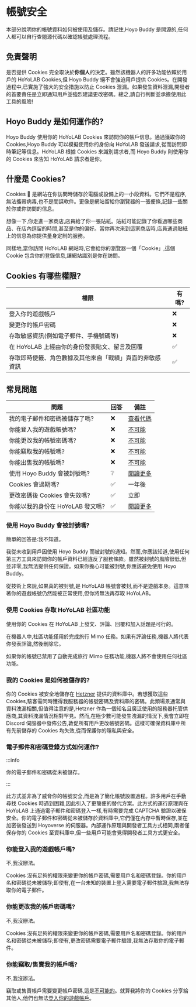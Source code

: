 # 帳號安全

本部分說明你的帳號資料如何被使用及儲存。請記住,Hoyo Buddy 是開源的,任何人都可以自行查閱源代碼以確認帳號處理流程。

## 免責聲明

是否提供 Cookies 完全取決於**你個人**的決定。雖然該機器人的許多功能依賴於用戶的 HoYoLAB Cookies,但 Hoyo Buddy 絕不會強迫用戶提供 Cookies。在開發過程中,已實施了強大的安全措施以防止 Cookies 泄漏。如果發生資料泄漏,開發者的首要責任是立即通知用戶並強烈建議更改密碼。總之,請自行判斷並承擔使用此工具的風險!

## Hoyo Buddy 是如何運作的?

Hoyo Buddy 使用你的 HoYoLAB Cookies 來訪問你的帳戶信息。通過獲取你的 Cookies,Hoyo Buddy 可以模擬使用你的身份向 HoYoLAB 發送請求,從而訪問即時筆記等信息。HoYoLAB 根據 Cookies 來識別請求者,而 Hoyo Buddy 則使用你的 Cookies 來告知 HoYoLAB 請求者是你。

## 什麼是 Cookies?

Cookies 🍪 是網站在你訪問時儲存於電腦或設備上的一小段資料。它們不是程序,無法攜帶病毒,也不是間諜軟件。更像是網站留給你瀏覽器的一張便條,記錄一些關於你或你訪問的信息。

想像一下,你走進一家商店,店員給了你一張貼紙。貼紙可能記錄了你看過哪些商品、在店內逗留的時間,甚至是你的偏好。當你再次來到這家商店時,店員通過貼紙上的信息為你提供量身定制的服務。

同樣地,當你訪問 HoYoLAB 網站時,它會給你的瀏覽器一個「Cookie」,這個 Cookie 包含你的登錄信息,讓網站識別是你在訪問。

## Cookies 有哪些權限?

| 權限 | 有嗎? |
|---|---|
| 登入你的遊戲帳戶 | ❌ |
| 變更你的帳戶密碼 | ❌ |
| 存取敏感資訊(例如電子郵件、手機號碼等) | ❌ |
| 在 HoYoLAB 上經由你的身份發表貼文、留言及回覆 | ✅ |
| 存取即時便籤、角色數據及其他來自「戰績」頁面的非敏感資訊 | ✅ |

## 常見問題

| 問題 | 回答 | 備註 |
|---|---|---|
| 我的電子郵件和密碼被儲存了嗎? | ❌ | [查看代碼](https://github.com/seriaati/hoyo-buddy/blob/main/hoyo_buddy/web_app/pages/finish.py) |
| 你能登入我的遊戲帳號嗎? | ❌ | [不可能](#你能登入我的遊戲帳戶嗎) |
| 你能更改我的帳號密碼嗎? | ❌ | [不可能](#你能更改我的帳戶密碼嗎) |
| 你能竊取我的帳號嗎? | ❌ | [不可能](#你能竊取售賣我的帳戶嗎) |
| 你能出售我的帳號嗎? | ❌ | [不可能](#你能竊取售賣我的帳戶嗎) |
| 使用 Hoyo Buddy 會被封號嗎? | ❔ | [閱讀更多](#使用-hoyo-buddy-會被封號嗎) |
| Cookies 會過期嗎? | ✅ | 一年後 |
| 更改密碼後 Cookies 會失效嗎? | ✅ | 立即 |
| 你能以我的身份在 HoYoLAB 發文嗎? | ✅ | [閱讀更多](#使用-cookies-存取-hoyolab-社區功能) |

### 使用 Hoyo Buddy 會被封號嗎?

簡單的回答是:我不知道。

我從未收到用戶因使用 Hoyo Buddy 而被封號的通知。然而,你應該知道,使用任何第三方工具來訪問你的帳戶資料已經違反了服務條款。雖然被封號的風險很低,但並非零,我無法提供任何保證。如果你擔心可能被封號,你應該避免使用 Hoyo Buddy。

從技術上來說,如果真的被封號,是 HoYoLAB 帳號會被封,而不是遊戲本身。這意味著你的遊戲帳號仍然能被正常使用,但你將無法再存取 HoYoLAB。

### 使用 Cookies 存取 HoYoLAB 社區功能

使用你的 Cookies 在 HoYoLAB 上發文、評論、回覆和加入話題是可行的。

在機器人中,社區功能僅用於完成旅行 Mimo 任務。如果有評論任務,機器人將代表你發表評論,然後刪除它。

如果你的帳號已禁用了自動完成旅行 Mimo 任務功能,機器人將不會使用任何社區功能。

### 我的 Cookies 是如何被儲存的?

你的 Cookies 被安全地儲存在 [Hetzner](https://www.hetzner.com/) 提供的資料庫中。若想獲取這些 Cookies,駭客需同時獲得我服務器的帳號密碼及資料庫的密碼。此類場景通常與資料洩漏相關,但值得注意的是,Hetzner 作為一個知名且廣泛使用的服務器托管供應商,其資料洩漏情況相對罕見。然而,在極少數可能發生洩漏的情況下,我會立即在 Discord 伺服器中發佈公告,敦促所有用戶更改帳號密碼。這樣可確保資料庫中所有先前儲存的 Cookies 均失效,從而保護你的隱私與安全。

### 電子郵件和密碼登錄方式如何運作?

:::info

你的電子郵件和密碼從未被儲存。

:::

此方式並非為了威脅你的帳號安全,而是為了簡化帳號設置過程。許多用戶在手動尋找 Cookies 時遇到困難,因此引入了更簡便的替代方案。此方式的運行原理與在 HoYoLAB 上通過電子郵件和密碼登入一樣,有時需要完成 CAPTCHA 驗證以確保安全。你的電子郵件和密碼從未被儲存於資料庫中,它們僅在內存中暫時保存,並在加密後發送到 Hoyoverse 的伺服器。內部運作原理與開發者工具方式相同,兩者僅保存你的 Cookies 至資料庫中,但一些用戶可能會覺得開發者工具方式更安全。

### 你能登入我的遊戲帳戶嗎?

不,我沒辦法。

Cookies 沒有足夠的權限來變更你的帳戶密碼,需要用戶名和密碼登錄。你的用戶名和密碼從未被儲存;即使有,在一台未知的裝置上登入需要電子郵件驗證,我無法存取你的電子郵件。

### 你能更改我的帳戶密碼嗎?

不,我沒辦法。

Cookies 沒有足夠的權限來變更你的帳戶密碼,需要用戶名和密碼登錄。你的用戶名和密碼從未被儲存;即使有,更改密碼需要電子郵件驗證,我無法存取你的電子郵件。

### 你能竊取/售賣我的帳戶嗎?

不,我沒辦法。

竊取或售賣帳戶需要變更帳戶密碼,這是[不可能的](#你能更改我的帳戶密碼嗎)。就算我將你的 Cookies 分享給其他人,他們也無法[登入你的遊戲帳戶](#你能登入我的遊戲帳戶嗎)。
